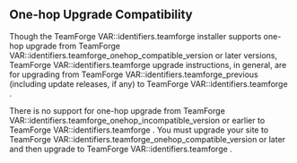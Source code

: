 ## One-hop Upgrade Compatibility

Though the TeamForge VAR::identifiers.teamforge installer supports one-hop upgrade from TeamForge VAR::identifiers.teamforge_onehop_compatible_version or later versions, TeamForge VAR::identifiers.teamforge upgrade instructions, in general, are for upgrading from TeamForge VAR::identifiers.teamforge_previous (including update releases, if any) to TeamForge VAR::identifiers.teamforge .
   
There is no support for one-hop upgrade from TeamForge VAR::identifiers.teamforge_onehop_incompatible_version or earlier to TeamForge VAR::identifiers.teamforge . You must upgrade your site to TeamForge VAR::identifiers.teamforge_onehop_compatible_version or later and then upgrade to TeamForge VAR::identifiers.teamforge .